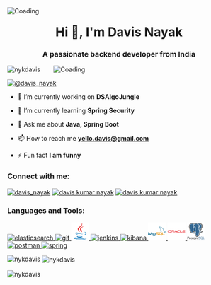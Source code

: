 <img align="right" alt="Coading" width="1500" src = "https://jusmarktech.com/public/a/images/pages/web_development.gif">
<h1 align="center">Hi 👋, I'm Davis Nayak</h1>
<h3 align="center">A passionate backend developer from India</h3>
<img align="right" alt="Coading" width="400" src = "https://cdn.filestackcontent.com/efbSR18hT5uRKuo0zoMA">

<p align="left"> <img src="https://komarev.com/ghpvc/?username=nykdavis&label=Profile%20views&color=0e75b6&style=flat" alt="nykdavis" /> </p>

<p align="left"> <a href="https://twitter.com/@davis_nayak" target="blank"><img src="https://img.shields.io/twitter/follow/@davis_nayak?logo=twitter&style=for-the-badge" alt="@davis_nayak" /></a> </p>

- 🔭 I’m currently working on **DSAlgoJungle**

- 🌱 I’m currently learning **Spring Security**

- 💬 Ask me about **Java, Spring Boot**

- 📫 How to reach me **yello.davis@gmail.com**

- ⚡ Fun fact **I am funny**

<h3 align="left">Connect with me:</h3>
<p align="left">
<a href="https://twitter.com/davis_nayak" target="blank"><img align="center" src="https://raw.githubusercontent.com/rahuldkjain/github-profile-readme-generator/master/src/images/icons/Social/twitter.svg" alt="davis_nayak" height="30" width="40" /></a>
<a href="https://linkedin.com/in/davis kumar nayak" target="blank"><img align="center" src="https://raw.githubusercontent.com/rahuldkjain/github-profile-readme-generator/master/src/images/icons/Social/linked-in-alt.svg" alt="davis kumar nayak" height="30" width="40" /></a>
<a href="https://fb.com/davis kumar nayak" target="blank"><img align="center" src="https://raw.githubusercontent.com/rahuldkjain/github-profile-readme-generator/master/src/images/icons/Social/facebook.svg" alt="davis kumar nayak" height="30" width="40" /></a>
</p>

<h3 align="left">Languages and Tools:</h3>
<p align="left"> <a href="https://www.elastic.co" target="_blank" rel="noreferrer"> <img src="https://www.vectorlogo.zone/logos/elastic/elastic-icon.svg" alt="elasticsearch" width="40" height="40"/> </a> <a href="https://git-scm.com/" target="_blank" rel="noreferrer"> <img src="https://www.vectorlogo.zone/logos/git-scm/git-scm-icon.svg" alt="git" width="40" height="40"/> </a> <a href="https://www.java.com" target="_blank" rel="noreferrer"> <img src="https://raw.githubusercontent.com/devicons/devicon/master/icons/java/java-original.svg" alt="java" width="40" height="40"/> </a> <a href="https://www.jenkins.io" target="_blank" rel="noreferrer"> <img src="https://www.vectorlogo.zone/logos/jenkins/jenkins-icon.svg" alt="jenkins" width="40" height="40"/> </a> <a href="https://www.elastic.co/kibana" target="_blank" rel="noreferrer"> <img src="https://www.vectorlogo.zone/logos/elasticco_kibana/elasticco_kibana-icon.svg" alt="kibana" width="40" height="40"/> </a> <a href="https://www.mysql.com/" target="_blank" rel="noreferrer"> <img src="https://raw.githubusercontent.com/devicons/devicon/master/icons/mysql/mysql-original-wordmark.svg" alt="mysql" width="40" height="40"/> </a> <a href="https://www.oracle.com/" target="_blank" rel="noreferrer"> <img src="https://raw.githubusercontent.com/devicons/devicon/master/icons/oracle/oracle-original.svg" alt="oracle" width="40" height="40"/> </a> <a href="https://www.postgresql.org" target="_blank" rel="noreferrer"> <img src="https://raw.githubusercontent.com/devicons/devicon/master/icons/postgresql/postgresql-original-wordmark.svg" alt="postgresql" width="40" height="40"/> </a> <a href="https://postman.com" target="_blank" rel="noreferrer"> <img src="https://www.vectorlogo.zone/logos/getpostman/getpostman-icon.svg" alt="postman" width="40" height="40"/> </a> <a href="https://spring.io/" target="_blank" rel="noreferrer"> <img src="https://www.vectorlogo.zone/logos/springio/springio-icon.svg" alt="spring" width="40" height="40"/> </a> </p>

<p><img align="left" src="https://github-readme-stats.vercel.app/api/top-langs?username=nykdavis&show_icons=true&locale=en&layout=compact" alt="nykdavis" /></p>

<p>&nbsp;<img align="center" src="https://github-readme-stats.vercel.app/api?username=nykdavis&show_icons=true&locale=en" alt="nykdavis" /></p>

<p><img align="center" src="https://github-readme-streak-stats.herokuapp.com/?user=nykdavis&" alt="nykdavis" /></p>
